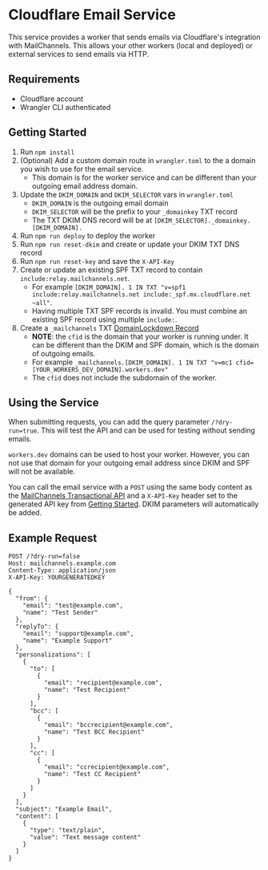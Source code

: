 Cloudflare Email Service
========================

This service provides a worker that sends emails via Cloudflare's integration
with MailChannels. This allows your other workers (local and deployed) or
external services to send emails via HTTP.

Requirements
------------
* Cloudflare account
* Wrangler CLI authenticated

Getting Started
---------------
1. Run `npm install`
2. (Optional) Add a custom domain route in `wrangler.toml` to the a domain you wish
to use for the email service.
   - This domain is for the worker service and can be different than your outgoing email address domain.
3. Update the `DKIM_DOMAIN` and `DKIM_SELECTOR` vars in `wrangler.toml`
   - `DKIM_DOMAIN` is the outgoing email domain
   - `DKIM_SELECTOR` will be the prefix to your `_domainkey` TXT record
   - The TXT DKIM DNS record will be at `[DKIM_SELECTOR]._domainkey.[DKIM_DOMAIN].`
4. Run `npm run deploy` to deploy the worker
5. Run `npm run reset-dkim` and create or update your DKIM TXT DNS record
6. Run `npm run reset-key` and save the `X-API-Key`
7. Create or update an existing SPF TXT record to contain `include:relay.mailchannels.net`.
   - For example `[DKIM_DOMAIN]. 1 IN TXT "v=spf1 include:relay.mailchannels.net include:_spf.mx.cloudflare.net ~all"`.
   - Having multiple TXT SPF records is invalid. You must combine an existing SPF record using multiple `include:`.
8. Create a `_mailchannels` TXT [DomainLockdown Record](https://support.mailchannels.com/hc/en-us/articles/16918954360845-Secure-your-domain-name-against-spoofing-with-Domain-Lockdown)
   - **NOTE**: the `cfid` is the domain that your worker is running under. It can be different than the DKIM and SPF domain, which is the domain of outgoing emails.
   - For example `_mailchannels.[DKIM_DOMAIN]. 1 IN TXT "v=mc1 cfid=[YOUR_WORKERS_DEV_DOMAIN].workers.dev"`
   - The `cfid` does not include the subdomain of the worker.

Using the Service
-----------------
When submitting requests, you can add the query parameter `/?dry-run=true`.
This will test the API and can be used for testing without sending emails.

`workers.dev` domains can be used to host your worker. However, you can not use that domain for your outgoing email
address since DKIM and SPF will not be available.

You can call the email service with a `POST` using the same body content as the
[MailChannels Transactional API](https://api.mailchannels.net/tx/v1/documentation)
and a `X-API-Key` header set to the generated API key from [Getting Started](#getting-started).
DKIM parameters will automatically be added.

Example Request
---------------
```http request
POST /?dry-run=false
Host: mailchannels.example.com
Content-Type: application/json
X-API-Key: YOURGENERATEDKEY

{
  "from": {
    "email": "test@example.com",
    "name": "Test Sender"
  },
  "replyTo": {
    "email": "support@example.com",
    "name": "Example Support"
  },
  "personalizations": [
    {
      "to": [
        {
          "email": "recipient@example.com",
          "name": "Test Recipient"
        }
      ],
      "bcc": [
        {
          "email": "bccrecipient@example.com",
          "name": "Test BCC Recipient"
        }
      ],
      "cc": [
        {
          "email": "ccrecipient@example.com",
          "name": "Test CC Recipient"
        }
      ]
    }
  ],
  "subject": "Example Email",
  "content": [
    {
      "type": "text/plain",
      "value": "Text message content"
    }
  ]
}
```
